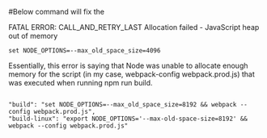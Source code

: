 #Below command will fix the 

FATAL ERROR: CALL_AND_RETRY_LAST Allocation failed - JavaScript heap out of memory


```
set NODE_OPTIONS=--max_old_space_size=4096
```

Essentially, this error is saying that Node was unable to allocate enough memory for the script (in my case, webpack-config webpack.prod.js) that was executed when running npm run build.

```

"build": "set NODE_OPTIONS=--max_old_space_size=8192 && webpack --config webpack.prod.js",
"build-linux": "export NODE_OPTIONS='--max-old-space-size=8192' && webpack --config webpack.prod.js"

```
